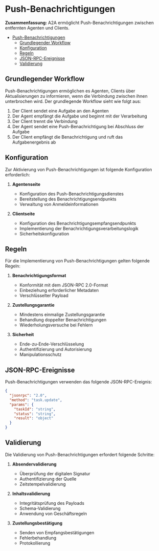# Push-Benachrichtigungen

**Zusammenfassung:** A2A ermöglicht Push-Benachrichtigungen zwischen entfernten Agenten und Clients.

<!-- TOC -->
- [Push-Benachrichtigungen](#push-benachrichtigungen)
  - [Grundlegender Workflow](#grundlegender-workflow)
  - [Konfiguration](#konfiguration)
  - [Regeln](#regeln)
  - [JSON-RPC-Ereignisse](#json-rpc-ereignisse)
  - [Validierung](#validierung)

<!-- /TOC -->

## Grundlegender Workflow

Push-Benachrichtigungen ermöglichen es Agenten, Clients über Aktualisierungen zu informieren, wenn die Verbindung zwischen ihnen unterbrochen wird. Der grundlegende Workflow sieht wie folgt aus:

1. Der Client sendet eine Aufgabe an den Agenten
2. Der Agent empfängt die Aufgabe und beginnt mit der Verarbeitung
3. Der Client trennt die Verbindung
4. Der Agent sendet eine Push-Benachrichtigung bei Abschluss der Aufgabe
5. Der Client empfängt die Benachrichtigung und ruft das Aufgabenergebnis ab

## Konfiguration

Zur Aktivierung von Push-Benachrichtigungen ist folgende Konfiguration erforderlich:

1. **Agentenseite**
   - Konfiguration des Push-Benachrichtigungsdienstes
   - Bereitstellung des Benachrichtigungsendpunkts
   - Verwaltung von Anmeldeinformationen

2. **Clientseite**
   - Konfiguration des Benachrichtigungsempfangsendpunkts
   - Implementierung der Benachrichtigungsverarbeitungslogik
   - Sicherheitskonfiguration

## Regeln

Für die Implementierung von Push-Benachrichtigungen gelten folgende Regeln:

1. **Benachrichtigungsformat**
   - Konformität mit dem JSON-RPC 2.0-Format
   - Einbeziehung erforderlicher Metadaten
   - Verschlüsselter Payload

2. **Zustellungsgarantie**
   - Mindestens einmalige Zustellungsgarantie
   - Behandlung doppelter Benachrichtigungen
   - Wiederholungsversuche bei Fehlern

3. **Sicherheit**
   - Ende-zu-Ende-Verschlüsselung
   - Authentifizierung und Autorisierung
   - Manipulationsschutz

## JSON-RPC-Ereignisse

Push-Benachrichtigungen verwenden das folgende JSON-RPC-Ereignis:

```json
{
  "jsonrpc": "2.0",
  "method": "task.update",
  "params": {
    "taskId": "string",
    "status": "string",
    "result": "object"
  }
}
```

## Validierung

Die Validierung von Push-Benachrichtigungen erfordert folgende Schritte:

1. **Absendervalidierung**
   - Überprüfung der digitalen Signatur
   - Authentifizierung der Quelle
   - Zeitstempelvalidierung

2. **Inhaltsvalidierung**
   - Integritätsprüfung des Payloads
   - Schema-Validierung
   - Anwendung von Geschäftsregeln

3. **Zustellungsbestätigung**
   - Senden von Empfangsbestätigungen
   - Fehlerbehandlung
   - Protokollierung 